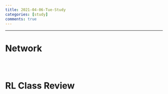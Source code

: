 ```yaml
---
title: 2021-04-06-Tue-Study
categories: [study]
comments: true
---
```

-------------------------------------------------------------------------------


                                                                                                                                                                                                                                                                                                            
# Network 

```c

        
```

# RL Class Review

```

```